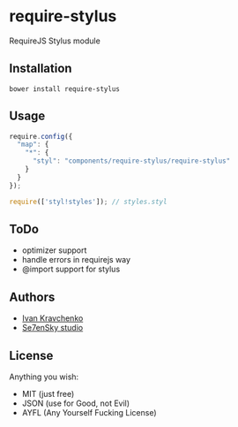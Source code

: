 require-stylus
==============

RequireJS Stylus module

Installation
------------
```bower install require-stylus```

Usage
-----
```javascript
require.config({
  "map": {
    "*": {
      "styl": "components/require-stylus/require-stylus"
    }
  }
});

require(['styl!styles']); // styles.styl
```

ToDo
----
* optimizer support
* handle errors in requirejs way
* @import support for stylus

Authors
-------
* [Ivan Kravchenko](http://github.com/krava)
* [Se7enSky studio](http://www.se7ensky.com/)

License
-------
Anything you wish:
* MIT (just free)
* JSON (use for Good, not Evil)
* AYFL (Any Yourself Fucking License)
